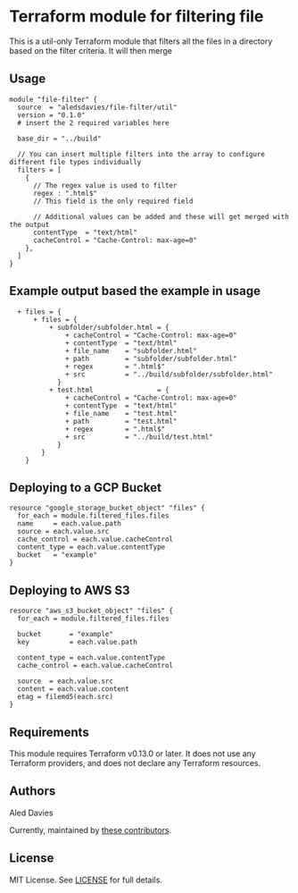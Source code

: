 # Terraform module for filtering file

This is a util-only Terraform module that filters all the files in a directory based on the filter criteria. It will 
then merge 

## Usage 

```hcl
module "file-filter" {
  source  = "aledsdavies/file-filter/util"
  version = "0.1.0"
  # insert the 2 required variables here
  
  base_dir = "../build"

  // You can insert multiple filters into the array to configure different file types individually
  filters = [
    {
      // The regex value is used to filter 
      regex : ".html$"
      // This field is the only required field

      // Additional values can be added and these will get merged with the output
      contentType  = "text/html"
      cacheControl = "Cache-Control: max-age=0"
    },
  ]
}
```

## Example output based the example in usage

```hcl
  + files = {
      + files = {
          + subfolder/subfolder.html = {
              + cacheControl = "Cache-Control: max-age=0"
              + contentType  = "text/html"
              + file_name    = "subfolder.html"
              + path         = "subfolder/subfolder.html"
              + regex        = ".html$"
              + src          = "../build/subfolder/subfolder.html"
            }
          + test.html                = {
              + cacheControl = "Cache-Control: max-age=0"
              + contentType  = "text/html"
              + file_name    = "test.html"
              + path         = "test.html"
              + regex        = ".html$"
              + src          = "../build/test.html"
            }
        }
    }
```

## Deploying to a GCP Bucket

```hcl
resource "google_storage_bucket_object" "files" {
  for_each = module.filtered_files.files
  name     = each.value.path
  source = each.value.src
  cache_control = each.value.cacheControl
  content_type = each.value.contentType
  bucket   = "example"
}
```

## Deploying to AWS S3
```hcl
resource "aws_s3_bucket_object" "files" {
  for_each = module.filtered_files.files

  bucket       = "example"
  key          = each.value.path
  
  content_type = each.value.contentType
  cache_control = each.value.cacheControl
  
  source  = each.value.src
  content = each.value.content
  etag = filemd5(each.src)
}
```

## Requirements

This module requires Terraform v0.13.0 or later. It does not use any Terraform providers, and does not declare any
Terraform resources.

## Authors

Aled Davies

Currently, maintained by [these contributors](../../graphs/contributors).

## License

MIT License. See [LICENSE](LICENSE) for full details.